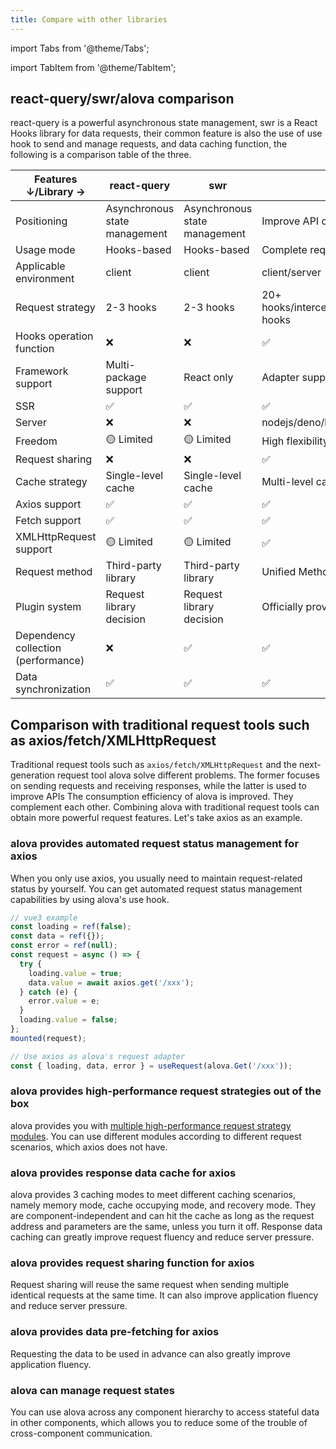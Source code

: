 ```yaml
---
title: Compare with other libraries
---
```


import Tabs from '@theme/Tabs';

import TabItem from '@theme/TabItem';

## react-query/swr/alova comparison

react-query is a powerful asynchronous state management, swr is a React Hooks library for data requests, their common feature is also the use of use hook to send and manage requests, and data caching function, the following is a comparison table of the three.

| Features ↓/Library →                | react-query                   | swr                           | alova                                           |
| ----------------------------------- | ----------------------------- | ----------------------------- | ----------------------------------------------- |
| Positioning                         | Asynchronous state management | Asynchronous state management | Improve API consumption efficiency              |
| Usage mode                          | Hooks-based                   | Hooks-based                   | Complete request solution                       |
| Applicable environment              | client                        | client                        | client/server                                   |
| Request strategy                    | 2-3 hooks                     | 2-3 hooks                     | 20+ hooks/interceptors/middlewares/server hooks |
| Hooks operation function            | ❌                            | ❌                            | ✅                                              |
| Framework support                   | Multi-package support         | React only                    | Adapter support                                 |
| SSR                                 | ✅                            | ✅                            | ✅                                              |
| Server                              | ❌                            | ❌                            | nodejs/deno/bun                                 |
| Freedom                             | 🟡 Limited                    | 🟡 Limited                    | High flexibility                                |
| Request sharing                     | ❌                            | ❌                            | ✅                                              |
| Cache strategy                      | Single-level cache            | Single-level cache            | Multi-level cache                               |
| Axios support                       | ✅                            | ✅                            | ✅                                              |
| Fetch support                       | ✅                            | ✅                            | ✅                                              |
| XMLHttpRequest support              | 🟡 Limited                    | 🟡 Limited                    | ✅                                              |
| Request method                      | Third-party library           | Third-party library           | Unified Method proxy                            |
| Plugin system                       | Request library decision      | Request library decision      | Officially provided                             |
| Dependency collection (performance) | ❌                            | ✅                            | ✅                                              |
| Data synchronization                | ✅                            | ✅                            | ✅                                              |

## Comparison with traditional request tools such as axios/fetch/XMLHttpRequest

Traditional request tools such as `axios/fetch/XMLHttpRequest` and the next-generation request tool alova solve different problems. The former focuses on sending requests and receiving responses, while the latter is used to improve APIs The consumption efficiency of alova is improved. They complement each other. Combining alova with traditional request tools can obtain more powerful request features. Let's take axios as an example.

### alova provides automated request status management for axios

When you only use axios, you usually need to maintain request-related status by yourself. You can get automated request status management capabilities by using alova's use hook.

<Tabs>
<TabItem value="1" label="axios only">

```javascript
// vue3 example
const loading = ref(false);
const data = ref({});
const error = ref(null);
const request = async () => {
  try {
    loading.value = true;
    data.value = await axios.get('/xxx');
  } catch (e) {
    error.value = e;
  }
  loading.value = false;
};
mounted(request);
```

</TabItem>
<TabItem value="2" label="axios+alova">

```javascript
// Use axios as alova's request adapter
const { loading, data, error } = useRequest(alova.Get('/xxx'));
```

</TabItem>
</Tabs>

### alova provides high-performance request strategies out of the box

alova provides you with [multiple high-performance request strategy modules](/tutorial/client/strategy). You can use different modules according to different request scenarios, which axios does not have.

### alova provides response data cache for axios

alova provides 3 caching modes to meet different caching scenarios, namely memory mode, cache occupying mode, and recovery mode. They are component-independent and can hit the cache as long as the request address and parameters are the same, unless you turn it off. Response data caching can greatly improve request fluency and reduce server pressure.

### alova provides request sharing function for axios

Request sharing will reuse the same request when sending multiple identical requests at the same time. It can also improve application fluency and reduce server pressure.

### alova provides data pre-fetching for axios

Requesting the data to be used in advance can also greatly improve application fluency.

### alova can manage request states

You can use alova across any component hierarchy to access stateful data in other components, which allows you to reduce some of the trouble of cross-component communication.
